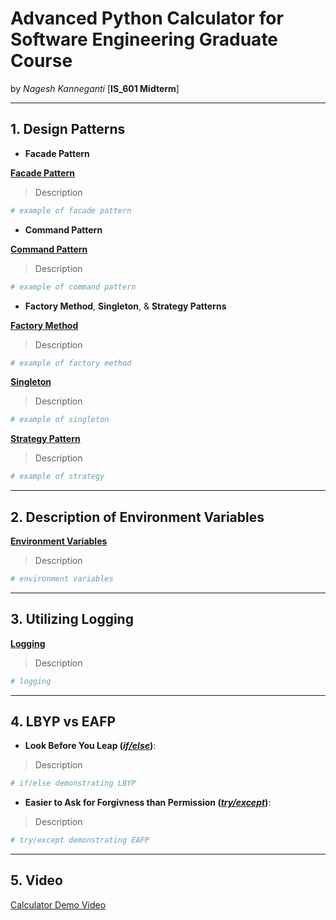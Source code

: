 # Advanced Python Calculator for Software Engineering Graduate Course
by *Nagesh Kanneganti* [__IS_601 Midterm__]

---

## 1. Design Patterns

- __Facade Pattern__

[__Facade Pattern__]()
> Description
```python
# example of facade pattern
```

- __Command Pattern__

[__Command Pattern__]()
> Description
```python
# example of command pattern
```

- __Factory Method__, __Singleton__, & __Strategy Patterns__

[__Factory Method__]()
> Description
```python
# example of factory method
```

[__Singleton__]()
> Description
```python
# example of singleton
```

[__Strategy Pattern__]()
> Description
```python
# example of strategy
```

---

## 2. Description of Environment Variables
[__Environment Variables__]()
> Description
```python
# environment variables
```

---

## 3. Utilizing Logging
[__Logging__]()
> Description
```python
# logging
```

---

## 4. LBYP vs EAFP
- __Look Before You Leap ([*if/else*]())__:
> Description
```python
# if/else demonstrating LBYP
```

- __Easier to Ask for Forgivness than Permission ([*try/except*]())__:
> Description
```python
# try/except demonstrating EAFP
```

---

## 5. Video
[Calculator Demo Video]()